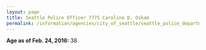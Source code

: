 ```yaml
---
layout: page
title: Seattle Police Officer 7775 Caroline D. Oskam
permalink: /information/agencies/city_of_seattle/seattle_police_department/copbook/7775/
---
```


**Age as of Feb. 24, 2016:** 38
